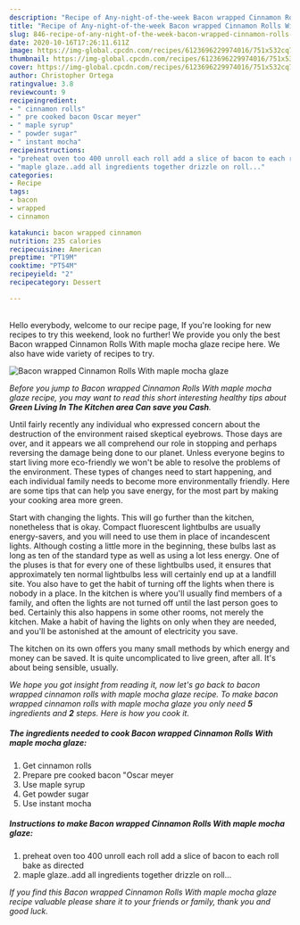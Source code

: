 ```yaml
---
description: "Recipe of Any-night-of-the-week Bacon wrapped Cinnamon Rolls With maple mocha glaze"
title: "Recipe of Any-night-of-the-week Bacon wrapped Cinnamon Rolls With maple mocha glaze"
slug: 846-recipe-of-any-night-of-the-week-bacon-wrapped-cinnamon-rolls-with-maple-mocha-glaze
date: 2020-10-16T17:26:11.611Z
image: https://img-global.cpcdn.com/recipes/6123696229974016/751x532cq70/bacon-wrapped-cinnamon-rolls-with-maple-mocha-glaze-recipe-main-photo.jpg
thumbnail: https://img-global.cpcdn.com/recipes/6123696229974016/751x532cq70/bacon-wrapped-cinnamon-rolls-with-maple-mocha-glaze-recipe-main-photo.jpg
cover: https://img-global.cpcdn.com/recipes/6123696229974016/751x532cq70/bacon-wrapped-cinnamon-rolls-with-maple-mocha-glaze-recipe-main-photo.jpg
author: Christopher Ortega
ratingvalue: 3.8
reviewcount: 9
recipeingredient:
- " cinnamon rolls"
- " pre cooked bacon Oscar meyer"
- " maple syrup"
- " powder sugar"
- " instant mocha"
recipeinstructions:
- "preheat oven too 400 unroll each roll add a slice of bacon to each roll bake as directed"
- "maple glaze..add all ingredients together drizzle on roll..."
categories:
- Recipe
tags:
- bacon
- wrapped
- cinnamon

katakunci: bacon wrapped cinnamon 
nutrition: 235 calories
recipecuisine: American
preptime: "PT19M"
cooktime: "PT54M"
recipeyield: "2"
recipecategory: Dessert

---
```

<br>
Hello everybody, welcome to our recipe page, If you're looking for new recipes to try this weekend, look no further! We provide you only the best Bacon wrapped Cinnamon Rolls With maple mocha glaze recipe here. We also have wide variety of recipes to try.
<br>


![Bacon wrapped Cinnamon Rolls With maple mocha glaze](https://img-global.cpcdn.com/recipes/6123696229974016/751x532cq70/bacon-wrapped-cinnamon-rolls-with-maple-mocha-glaze-recipe-main-photo.jpg)

<i>Before you jump to Bacon wrapped Cinnamon Rolls With maple mocha glaze recipe, you may want to read this short interesting healthy tips about 
<strong>Green Living In The Kitchen area Can save you Cash</strong>.</i>
</br>

Until fairly recently any individual who expressed concern about the destruction of the environment raised skeptical eyebrows. Those days are over, and it appears we all comprehend our role in stopping and perhaps reversing the damage being done to our planet. Unless everyone begins to start living more eco-friendly we won't be able to resolve the problems of the environment. These types of changes need to start happening, and each individual family needs to become more environmentally friendly. Here are some tips that can help you save energy, for the most part by making your cooking area more green.

Start with changing the lights. This will go further than the kitchen, nonetheless that is okay. Compact fluorescent lightbulbs are usually energy-savers, and you will need to use them in place of incandescent lights. Although costing a little more in the beginning, these bulbs last as long as ten of the standard type as well as using a lot less energy. One of the pluses is that for every one of these lightbulbs used, it ensures that approximately ten normal lightbulbs less will certainly end up at a landfill site. You also have to get the habit of turning off the lights when there is nobody in a place. In the kitchen is where you'll usually find members of a family, and often the lights are not turned off until the last person goes to bed. Certainly this also happens in some other rooms, not merely the kitchen. Make a habit of having the lights on only when they are needed, and you'll be astonished at the amount of electricity you save.

The kitchen on its own offers you many small methods by which energy and money can be saved. It is quite uncomplicated to live green, after all. It's about being sensible, usually.


<i>We hope you got insight from reading it, now let's go back to bacon wrapped cinnamon rolls with maple mocha glaze recipe. To make bacon wrapped cinnamon rolls with maple mocha glaze you only need <strong>5</strong> ingredients and <strong>2</strong> steps. Here is how you cook it.
</i>

##### The ingredients needed to cook Bacon wrapped Cinnamon Rolls With maple mocha glaze:

1. Get  cinnamon rolls
1. Prepare  pre cooked bacon &#34;Oscar meyer
1. Use  maple syrup
1. Get  powder sugar
1. Use  instant mocha


##### Instructions to make Bacon wrapped Cinnamon Rolls With maple mocha glaze:

1. preheat oven too 400 unroll each roll add a slice of bacon to each roll bake as directed
1. maple glaze..add all ingredients together drizzle on roll...


<i>If you find this Bacon wrapped Cinnamon Rolls With maple mocha glaze recipe valuable please share it to your friends or family, thank you and good luck.</i>
